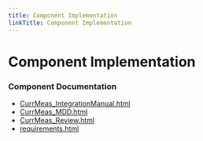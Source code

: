 ```yaml
---
title: Component Implementation
linkTitle: Component Implementation
---
```


# Component Implementation
### Component Documentation

- [CurrMeas_IntegrationManual.html](doc/CurrMeas_IntegrationManual.html)
- [CurrMeas_MDD.html](doc/CurrMeas_MDD.html)
- [CurrMeas_Review.html](doc/CurrMeas_Review.html)
- [requirements.html](doc/requirements.html)

